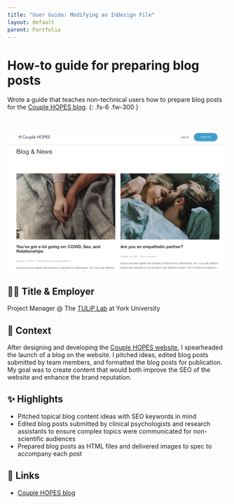 ```yaml
---
title: "User Guide: Modifying an InDesign File"
layout: default
parent: Portfolio
---
```


# How-to guide for preparing blog posts

Wrote a guide that teaches non-technical users how to prepare blog posts for the [Couple HOPES blog](https://couplehopes.com/static/blog.html).
{: .fs-6 .fw-300 }

<img src="../../assets/images/CH-blog.png" class="table-wrapper" style="width:100%; max-height:20rem; object-fit:cover; overflow-y:clip; object-position: 100% 0; margin-top:2rem;" />

## 👩‍💻 Title & Employer

Project Manager @ The [TULiP Lab](https://www.tuliplab.ca/) at York University

## 📌 Context

After designing and developing the [Couple HOPES website](https://couplehopes.com/), I spearheaded the launch of a blog on the website. I pitched ideas, edited blog posts submitted by team members, and formatted the blog posts for publication. My goal was to create content that would both improve the SEO of the website and enhance the brand reputation.

## ✨ Highlights

- Pitched topical blog content ideas with SEO keywords in mind
- Edited blog posts submitted by clinical psychologists and research assistants to ensure complex topics were communicated for non-scientific audiences
- Prepared blog posts as HTML files and delivered images to spec to accompany each post

## 🔗 Links

- [Couple HOPES blog](https://couplehopes.com/static/blog.html)